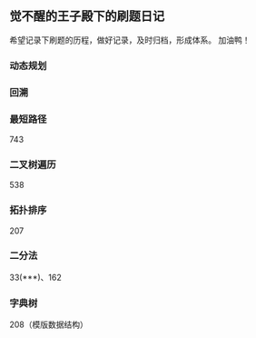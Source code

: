 ## 觉不醒的王子殿下的刷题日记

希望记录下刷题的历程，做好记录，及时归档，形成体系。
加油鸭！

### 动态规划

### 回溯

### 最短路径
743

### 二叉树遍历
538

### 拓扑排序
207

### 二分法
33(\*\*\*)、162

### 字典树
208（模版数据结构）